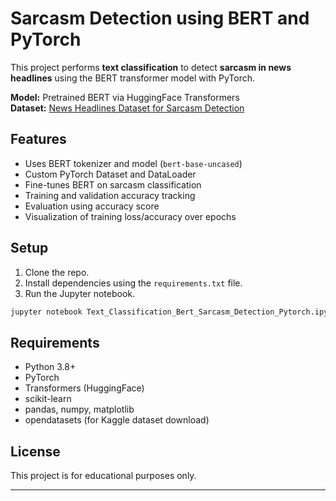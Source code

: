 # Sarcasm Detection using BERT and PyTorch

This project performs **text classification** to detect **sarcasm in news headlines** using the BERT transformer model with PyTorch.

**Model:** Pretrained BERT via HuggingFace Transformers  
**Dataset:** [News Headlines Dataset for Sarcasm Detection](https://www.kaggle.com/datasets/rmisra/news-headlines-dataset-for-sarcasm-detection)

## Features

- Uses BERT tokenizer and model (`bert-base-uncased`)
- Custom PyTorch Dataset and DataLoader
- Fine-tunes BERT on sarcasm classification
- Training and validation accuracy tracking
- Evaluation using accuracy score
- Visualization of training loss/accuracy over epochs

## Setup

1. Clone the repo.
2. Install dependencies using the `requirements.txt` file.
3. Run the Jupyter notebook.

```bash
jupyter notebook Text_Classification_Bert_Sarcasm_Detection_Pytorch.ipynb
````

## Requirements

* Python 3.8+
* PyTorch
* Transformers (HuggingFace)
* scikit-learn
* pandas, numpy, matplotlib
* opendatasets (for Kaggle dataset download)

## License

This project is for educational purposes only.



---